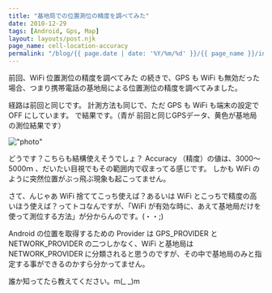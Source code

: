 ```yaml
---
title: "基地局での位置測位の精度を調べてみた"
date: 2010-12-29
tags: [Android, Gps, Map]
layout: layouts/post.njk
page_name: cell-location-accuracy
permalink: "/blog/{{ page.date | date: '%Y/%m/%d' }}/{{ page_name }}/index.html"
---
```

前回、WiFi 位置測位の精度を調べてみた の続きで、GPS も WiFi も無効だった場合、つまり携帯電話の基地局による位置測位の精度を調べてみました。
<!--more-->

経路は前回と同じです。
計測方法も同じで、ただ GPS も WiFi も端末の設定で OFF にしています。
で結果です。（青が 前回と同じGPSデータ、黄色が基地局の測位結果です）

!["photo"](https://blog.amay0777.net/img/posts/celllocation_map.png)

どうです？こちらも結構使えそうでしょ？
Accuracy （精度）の値は、3000～5000ｍ 、だいたい目視でもその範囲内で収まってる感じです。
しかも WiFi のように突然位置がぶっ飛ぶ現象も起こってません。

さて、んじゃあ WiFi 捨ててこっち使えば？あるいは WiFi とこっちで精度の高いほう使えば？ってトコなんですが、「WiFi が有効な時に、あえて基地局だけを使って測位する方法」が分からんのです。(・・;)

Android の位置を取得するための Provider は GPS_PROVIDER と NETWORK_PROVIDER の二つしかなく、WiFi と基地局は NETWORK_PROVIDER に分類されると思うのですが、その中で基地局のみと指定する事ができるのかすら分かってません。

誰か知ってたら教えてください。m(_ _)m